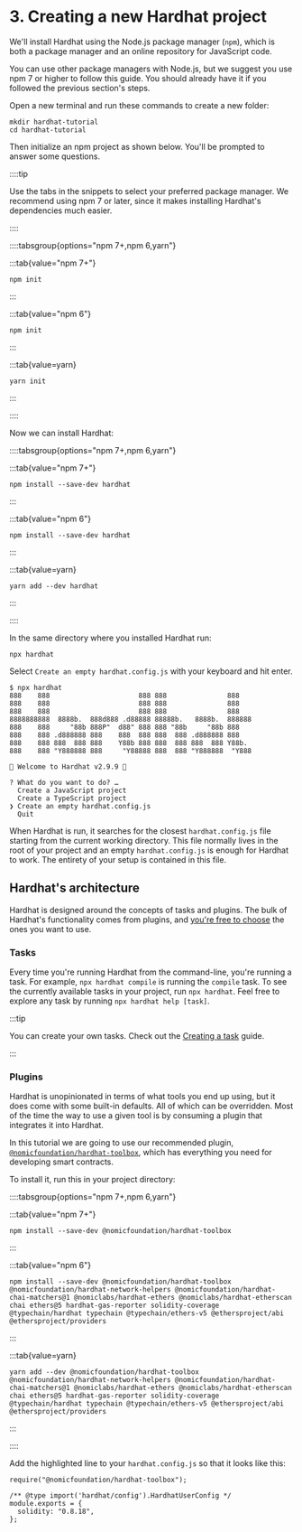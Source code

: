 # 3. Creating a new Hardhat project

We'll install Hardhat using the Node.js package manager (`npm`), which is both a package manager and an online repository for JavaScript code.

You can use other package managers with Node.js, but we suggest you use npm 7 or higher to follow this guide. You should already have it if you followed the previous section's steps.

Open a new terminal and run these commands to create a new folder:

```
mkdir hardhat-tutorial
cd hardhat-tutorial
```

Then initialize an npm project as shown below. You'll be prompted to answer some questions.

::::tip

Use the tabs in the snippets to select your preferred package manager. We recommend using npm 7 or later, since it makes installing Hardhat's dependencies much easier.

::::

::::tabsgroup{options="npm 7+,npm 6,yarn"}

:::tab{value="npm 7+"}

```
npm init
```

:::

:::tab{value="npm 6"}

```
npm init
```

:::

:::tab{value=yarn}

```
yarn init
```

:::

::::

Now we can install Hardhat:

::::tabsgroup{options="npm 7+,npm 6,yarn"}

:::tab{value="npm 7+"}

```
npm install --save-dev hardhat
```

:::

:::tab{value="npm 6"}

```
npm install --save-dev hardhat
```

:::

:::tab{value=yarn}

```
yarn add --dev hardhat
```

:::

::::

In the same directory where you installed Hardhat run:

```
npx hardhat
```

Select `Create an empty hardhat.config.js` with your keyboard and hit enter.

```markup{16}
$ npx hardhat
888    888                      888 888               888
888    888                      888 888               888
888    888                      888 888               888
8888888888  8888b.  888d888 .d88888 88888b.   8888b.  888888
888    888     "88b 888P"  d88" 888 888 "88b     "88b 888
888    888 .d888888 888    888  888 888  888 .d888888 888
888    888 888  888 888    Y88b 888 888  888 888  888 Y88b.
888    888 "Y888888 888     "Y88888 888  888 "Y888888  "Y888

👷 Welcome to Hardhat v2.9.9 👷‍

? What do you want to do? …
  Create a JavaScript project
  Create a TypeScript project
❯ Create an empty hardhat.config.js
  Quit
```

When Hardhat is run, it searches for the closest `hardhat.config.js` file starting from the current working directory. This file normally lives in the root of your project and an empty `hardhat.config.js` is enough for Hardhat to work. The entirety of your setup is contained in this file.

## Hardhat's architecture

Hardhat is designed around the concepts of tasks and plugins. The bulk of Hardhat's functionality comes from plugins, and [you're free to choose](/hardhat-runner/plugins/) the ones you want to use.

### Tasks

Every time you're running Hardhat from the command-line, you're running a task. For example, `npx hardhat compile` is running the `compile` task. To see the currently available tasks in your project, run `npx hardhat`. Feel free to explore any task by running `npx hardhat help [task]`.

:::tip

You can create your own tasks. Check out the [Creating a task](/guides/create-task.md) guide.

:::

### Plugins

Hardhat is unopinionated in terms of what tools you end up using, but it does come with some built-in defaults. All of which can be overridden. Most of the time the way to use a given tool is by consuming a plugin that integrates it into Hardhat.

In this tutorial we are going to use our recommended plugin, [`@nomicfoundation/hardhat-toolbox`](../hardhat-runner/plugins/nomicfoundation-hardhat-toolbox), which has everything you need for developing smart contracts.

To install it, run this in your project directory:

::::tabsgroup{options="npm 7+,npm 6,yarn"}

:::tab{value="npm 7+"}

```
npm install --save-dev @nomicfoundation/hardhat-toolbox
```

:::

:::tab{value="npm 6"}

```
npm install --save-dev @nomicfoundation/hardhat-toolbox @nomicfoundation/hardhat-network-helpers @nomicfoundation/hardhat-chai-matchers@1 @nomiclabs/hardhat-ethers @nomiclabs/hardhat-etherscan chai ethers@5 hardhat-gas-reporter solidity-coverage @typechain/hardhat typechain @typechain/ethers-v5 @ethersproject/abi @ethersproject/providers
```

:::

:::tab{value=yarn}

```
yarn add --dev @nomicfoundation/hardhat-toolbox @nomicfoundation/hardhat-network-helpers @nomicfoundation/hardhat-chai-matchers@1 @nomiclabs/hardhat-ethers @nomiclabs/hardhat-etherscan chai ethers@5 hardhat-gas-reporter solidity-coverage @typechain/hardhat typechain @typechain/ethers-v5 @ethersproject/abi @ethersproject/providers
```

:::

::::

Add the highlighted line to your `hardhat.config.js` so that it looks like this:

```js{1}
require("@nomicfoundation/hardhat-toolbox");

/** @type import('hardhat/config').HardhatUserConfig */
module.exports = {
  solidity: "0.8.18",
};
```
